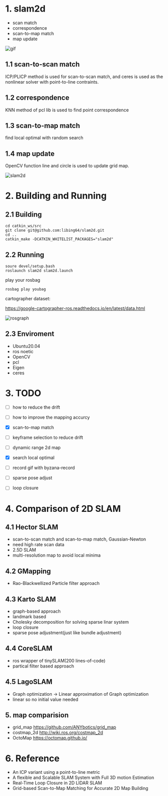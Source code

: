 # 1. slam2d
* scan match
* correspondence
* scan-to-map match
* map update

![gif](https://github.com/libing64/slam2d/blob/master/image/slam2d.gif) 

## 1.1 scan-to-scan match
ICP/PLICP method is used for scan-to-scan match, and ceres is used as the nonlinear solver with point-to-line contraints.

## 1.2 correspondence
KNN method of pcl lib is used to find point correspondence


## 1.3 scan-to-map match
find local optimal with random search


## 1.4 map update
OpenCV function line and circle is used to update grid map.


![slam2d](https://github.com/libing64/slam2d/blob/master/image/slam2d.png) 

# 2. Building and Running
## 2.1 Building
```
cd catkin_ws/src
git clone git@github.com:libing64/slam2d.git
cd ..
catkin_make -DCATKIN_WHITELIST_PACKAGES="slam2d"
```


## 2.2 Running
```
soure devel/setup.bash
roslaunch slam2d slam2d.launch
```

play your rosbag
```
rosbag play youbag
```
cartographer dataset:


https://google-cartographer-ros.readthedocs.io/en/latest/data.html

![rosgraph](https://github.com/libing64/slam2d/blob/master/image/slam2d_rosgraph.png) 

## 2.3 Enviroment
* Ubuntu20.04 
* ros noetic
* OpenCV
* pcl
* Eigen
* ceres

# 3. TODO
- [ ] how to reduce the drift
- [ ] how to improve the mapping accurcy
- [x] scan-to-map match
- [ ] keyframe selection to reduce drift
- [ ] dynamic range 2d map
- [x] search local optimal
- [ ] record gif with byzana-record
- [ ] sparse pose adjust
- [ ] loop closure




# 4. Comparison of 2D SLAM
## 4.1 Hector SLAM
* scan-to-scan match and scan-to-map match, Gaussian-Newton 
* need high rate scan data
* 2.5D SLAM
* multi-resolution map to avoid local minima
  
## 4.2 GMapping
* Rao-Blackwellized Particle filter approach

## 4.3 Karto SLAM
* graph-based approach
* landmark based
* Cholesky decomposition for solving sparse linar system
* loop closure
* sparse pose adjustment(just like bundle adjustment)

## 4.4 CoreSLAM
* ros wrapper of tinySLAM(200 lines-of-code)
* partical filter based approach
  
## 4.5 LagoSLAM
* Graph optimization -> Linear approximation of Graph optimization
* linear so no initial value needed

## 5. map comparision 
* grid_map https://github.com/ANYbotics/grid_map
* costmap_2d http://wiki.ros.org/costmap_2d
* OctoMap  https://octomap.github.io/

# 6. Reference
* An ICP variant using a point-to-line metric
* A flexible and Scalable SLAM System with Full 3D motion Estimation
* Real-Time Loop Closure in 2D LIDAR SLAM
* Grid-based Scan-to-Map Matching for Accurate 2D Map Building

